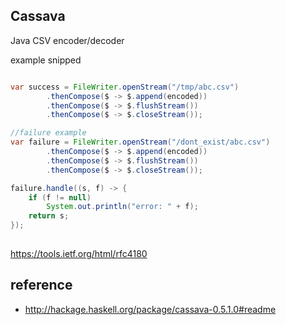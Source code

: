 Cassava
------

Java CSV encoder/decoder

example snipped

```java

var success = FileWriter.openStream("/tmp/abc.csv")
        .thenCompose($ -> $.append(encoded))
        .thenCompose($ -> $.flushStream())
        .thenCompose($ -> $.closeStream());

//failure example
var failure = FileWriter.openStream("/dont_exist/abc.csv")
        .thenCompose($ -> $.append(encoded))
        .thenCompose($ -> $.flushStream())
        .thenCompose($ -> $.closeStream());

failure.handle((s, f) -> {
    if (f != null)
        System.out.println("error: " + f);
    return s;
});
        
```

https://tools.ietf.org/html/rfc4180

reference
---

- http://hackage.haskell.org/package/cassava-0.5.1.0#readme